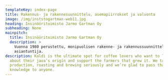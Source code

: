 ```yaml
---
templateKey: index-page
title: Rakennus- ja rakennesuunnittelu, asemapiirrokset ja valvonta
image: /img/inststogartman-web11.jpg
heading: Insinööritoimisto Jarmo Gartman Oy
subheading: None
mainpitch:
  title: Insinööritoimisto Jarmo Gartman Oy
  description: >
    Vuonna 1980 perustettu, monipuolisen rakenne- ja rakennussuunnittelun
    asiantuntija.
description: Kaldi is the ultimate spot for coffee lovers who want to learn
  about their java’s origin and support the farmers that grew it. We take coffee
  production, roasting and brewing seriously and we’re glad to pass that
  knowledge to anyone.
---
```


